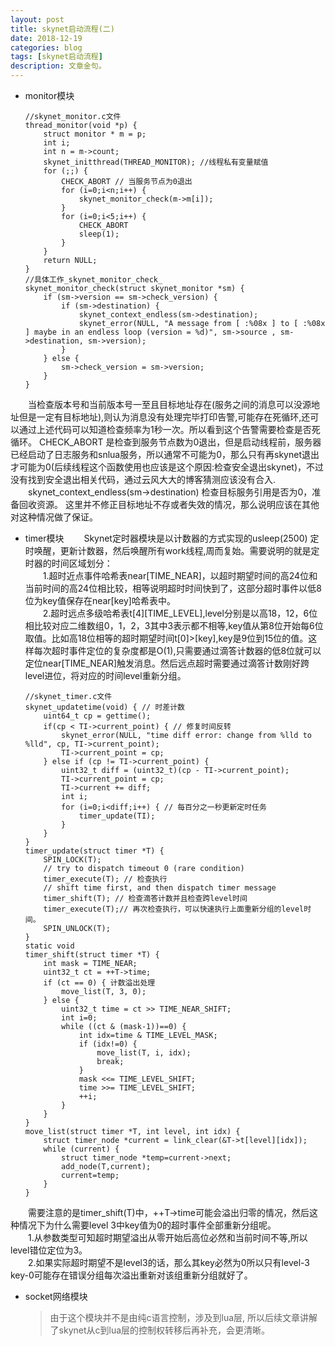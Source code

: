 ```yaml
---
layout: post
title: skynet启动流程(二)
date: 2018-12-19
categories: blog
tags: [skynet启动流程]
description: 文章金句。
---
```

* monitor模块
	```
	//skynet_monitor.c文件
	thread_monitor(void *p) {
		struct monitor * m = p;
		int i;
		int n = m->count;
		skynet_initthread(THREAD_MONITOR); //线程私有变量赋值
		for (;;) {
			CHECK_ABORT // 当服务节点为0退出
			for (i=0;i<n;i++) {
				skynet_monitor_check(m->m[i]);
			}
			for (i=0;i<5;i++) {
				CHECK_ABORT
				sleep(1);
			}
		}
		return NULL;
	}
	//具体工作_skynet_monitor_check_
	skynet_monitor_check(struct skynet_monitor *sm) {
		if (sm->version == sm->check_version) {
			if (sm->destination) {
				skynet_context_endless(sm->destination);
				skynet_error(NULL, "A message from [ :%08x ] to [ :%08x ] maybe in an endless loop (version = %d)", sm->source , sm->destination, sm->version);
			}
		} else {
			sm->check_version = sm->version;
		}
	}
	```

　　当检查版本号和当前版本号一至且目标地址存在(服务之间的消息可以没源地址但是一定有目标地址),则认为消息没有处理完毕打印告警,可能存在死循环,还可以通过上述代码可以知道检查频率为1秒一次。所以看到这个告警需要检查是否死循环。
CHECK_ABORT 是检查到服务节点数为0退出，但是启动线程前，服务器已经启动了日志服务和snlua服务，所以通常不可能为0，那么只有再skynet退出才可能为0(后续线程这个函数使用也应该是这个原因:检查安全退出skynet)，不过没有找到安全退出相关代码，通过云风大大的博客猜测应该没有合入.<br>
　　skynet_context_endless(sm->destination) 检查目标服务引用是否为0，准备回收资源。
这里并不修正目标地址不存或者失效的情况，那么说明应该在其他对这种情况做了保证。  

* timer模块
　　Skynet定时器模块是以计数器的方式实现的usleep(2500) 定时唤醒，更新计数器，然后唤醒所有work线程,周而复始。需要说明的就是定时器的时间区域划分：<br>
　　1.超时近点事件哈希表near[TIME_NEAR]，以超时期望时间的高24位和当前时间的高24位相比较，相等说明超时时间快到了，这部分超时事件以低8位为key值保存在near[key]哈希表中。<br>
　　2.超时远点多级哈希表t[4][TIME_LEVEL],level分别是以高18，12，6位相比较对应二维数组0，1，2，3其中3表示都不相等,key值从第8位开始每6位取值。比如高18位相等的超时期望时间t[0]>[key],key是9位到15位的值。这样每次超时事件定位的复杂度都是O(1),只需要通过滴答计数器的低8位就可以定位near[TIME_NEAR]触发消息。然后远点超时需要通过滴答计数刚好跨level进位，将对应的时间level重新分组。

	```
	//skynet_timer.c文件
	skynet_updatetime(void) { // 时差计数
		uint64_t cp = gettime();
		if(cp < TI->current_point) { // 修复时间反转
			skynet_error(NULL, "time diff error: change from %lld to %lld", cp, TI->current_point);
			TI->current_point = cp;
		} else if (cp != TI->current_point) {
			uint32_t diff = (uint32_t)(cp - TI->current_point);
			TI->current_point = cp;
			TI->current += diff;
			int i;
			for (i=0;i<diff;i++) { // 每百分之一秒更新定时任务
				timer_update(TI);
			}
		}
	}
	timer_update(struct timer *T) {
		SPIN_LOCK(T);
		// try to dispatch timeout 0 (rare condition)
		timer_execute(T); // 检查执行
		// shift time first, and then dispatch timer message
		timer_shift(T); // 检查滴答计数并且检查跨level时间
		timer_execute(T);// 再次检查执行，可以快速执行上面重新分组的level时间。
		SPIN_UNLOCK(T);
	}
	static void
	timer_shift(struct timer *T) {
		int mask = TIME_NEAR;
		uint32_t ct = ++T->time;
		if (ct == 0) { 计数溢出处理
			move_list(T, 3, 0);
		} else {
			uint32_t time = ct >> TIME_NEAR_SHIFT;
			int i=0;
			while ((ct & (mask-1))==0) {
				int idx=time & TIME_LEVEL_MASK;
				if (idx!=0) {
					move_list(T, i, idx);
					break;				
				}
				mask <<= TIME_LEVEL_SHIFT;
				time >>= TIME_LEVEL_SHIFT;
				++i;
			}
		}
	}
	move_list(struct timer *T, int level, int idx) {
		struct timer_node *current = link_clear(&T->t[level][idx]);
		while (current) {
			struct timer_node *temp=current->next;
			add_node(T,current);
			current=temp;
		}
	}
	```

　　需要注意的是timer_shift(T)中，++T->time可能会溢出归零的情况，然后这种情况下为什么需要level 3中key值为0的超时事件全部重新分组呢。<br>
　　1.从参数类型可知超时期望溢出从零开始后高位必然和当前时间不等,所以level错位定位为3。<br>
　　2.如果实际超时期望不是level3的话，那么其key必然为0所以只有level-3 key-0可能存在错误分组每次溢出重新对该组重新分组就好了。<br>

* socket网络模块
	> 由于这个模块并不是由纯c语言控制，涉及到lua层, 所以后续文章讲解了skynet从c到lua层的控制权转移后再补充，会更清晰。
  